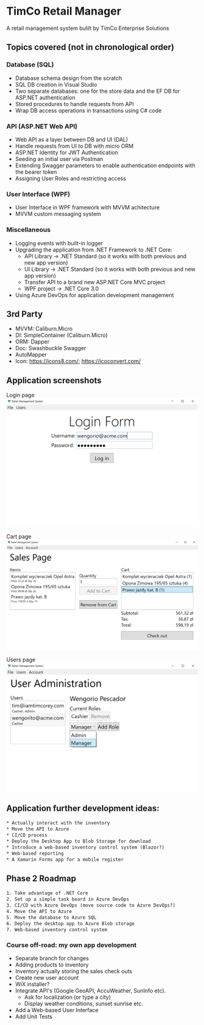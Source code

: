 # TimCo Retail Manager
A retail management system bulilt by TimCo Enterprise Solutions

## Topics covered (not in chronological order)
### Database (SQL)
- Database schema design from the scratch
- SQL DB creation in Visual Studio
- Two separate databases: one for the store data and the EF DB for ASP.NET authentication
- Stored procedures to handle requests from API
- Wrap DB access operations in transactions using C# code
### API (ASP.NET Web API)
- Web API as a layer between DB and UI (DAL)
- Handle requests from UI to DB with micro ORM
- ASP.NET Identity for JWT Authentication
- Seeding an initial user via Postman
- Extending Swagger parameters to enable authentication endpoints with the bearer token
- Assigning User Roles and restricting access
### User Interface (WPF)
- User Interface in WPF framework with MVVM achitecture
- MVVM custom messaging system
### Miscellaneous 
- Logging events with built-in logger
- Upgrading the application from .NET Framework to .NET Core:
  - API Library -> .NET Standard (so it works with both previous and new app version)
  - UI Library -> .NET Standard (so it works with both previous and new app version)
  - Transfer API to a brand new ASP.NET Core MVC project
  - WPF project -> .NET Core 3.0
- Using Azure DevOps for application development management

## 3rd Party
- MVVM: Caliburn.Micro
- DI: SimpleContainer (Caliburn.Micro)
- ORM: Dapper
- Doc: Swashbuckle Swagger 
- AutoMapper
- Icon: https://icons8.com/; https://icoconvert.com/

## Application screenshots
Login page  
![alt text](Screenshots/Login.png?raw=true)

Cart page  
![alt text](Screenshots/Cart.png?raw=true)

Users page  
![alt text](Screenshots/Users.png?raw=true)

## Application further development ideas:
	* Actually interact with the inventory
	* Move the API to Azure
	* CI/CD process
	* Deploy the Desktop App to Blob Storage for download
	* Introduce a web-based inventory control system (Blazor?)
	* Web-based reporting
	* A Xamarin Forms app for a mobile register

## Phase 2 Roadmap
	1. Take advantage of .NET Core
	2. Set up a simple task board in Azure DevOps
	3. CI/CD with Azure DevOps (move source code to Azure DevOps?)
	4. Move the API to Azure
	5. Move the database to Azure SQL
	6. Deploy the desktop app to Azure Blob storage
	7. Web-based inventory control system
	
### Course off-road: my own app development
 - Separate branch for changes
 - Adding products to inventory
 - Inventory actually storing the sales check outs
 - Create new user account
 - WiX installer?
 - Integrate API's (Google GeoAPI, AccuWeather, SunInfo etc).
   - Ask for localization (or type a city)
   - Display weather conditions, sunset sunrise etc.
 - Add a Web-based User Interface
 - Add Unit Tests
 
	
	